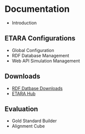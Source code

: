 # Documentation
* Introduction

## ETARA Configurations
* Global Configuration
* RDF Database Management
* Web API Simulation Management

## Downloads
* [RDF Datbase Downloads](downloads.md)
* [ETARA Hub](etara-hub.md)

## Evaluation
* Gold Standard Builder
* Alignment Cube
